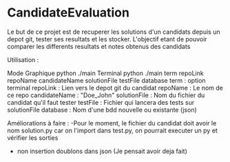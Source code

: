 # CandidateEvaluation
Le but de ce projet est de recuperer les solutions d'un candidats depuis un depot git, tester ses resultats et les stocker.
L'objectif etant de pouvoir comparer les differents resultats et notes obtenus des candidats 

Utilisation : 


Mode Graphique 
    python ./main
Terminal 
    python ./main term repoLink repoName candidateName solutionFile testFile database 
    term : option terminal 
    repoLink : Lien vers le depot git du candidat 
    repoName : Le nom de ce repo 
    candidateName : "Doe_John"
    solutionFile : Nom du fichier du candidat qu'il faut tester 
    testFile : Fichier qui lancera des tests sur solutionFile 
    database : Nom d'une bdd nouvelle ou existante (json)


Améliorations à faire : 
-Pour le moment, le fichier du candidat doit avoir le nom solution.py car on l'import dans test.py, on pourrait executer un py et vérifier les sorties 
- non insertion doublons dans json (Je pensait avoir deja fait)
